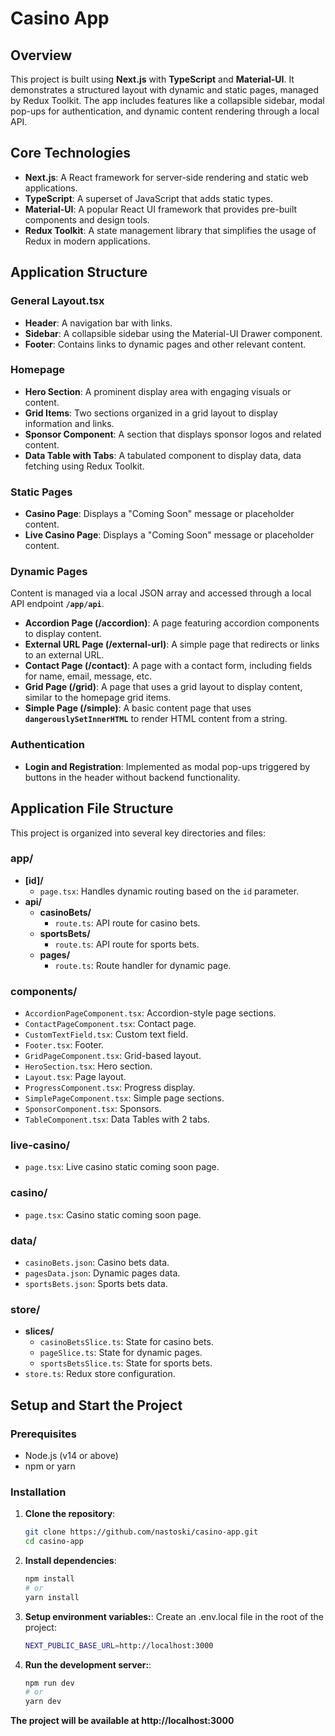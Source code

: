 # Casino App

## Overview

This project is built using **Next.js** with **TypeScript** and **Material-UI**. It demonstrates a structured layout with dynamic and static pages, managed by Redux Toolkit. The app includes features like a collapsible sidebar, modal pop-ups for authentication, and dynamic content rendering through a local API.

## Core Technologies

- **Next.js**: A React framework for server-side rendering and static web applications.
- **TypeScript**: A superset of JavaScript that adds static types.
- **Material-UI**: A popular React UI framework that provides pre-built components and design tools.
- **Redux Toolkit**: A state management library that simplifies the usage of Redux in modern applications.

## Application Structure

### General Layout.tsx

- **Header**: A navigation bar with links.
- **Sidebar**: A collapsible sidebar using the Material-UI Drawer component.
- **Footer**: Contains links to dynamic pages and other relevant content.

### Homepage

- **Hero Section**: A prominent display area with engaging visuals or content.
- **Grid Items**: Two sections organized in a grid layout to display information and links.
- **Sponsor Component**: A section that displays sponsor logos and related content.
- **Data Table with Tabs**: A tabulated component to display data, data fetching using Redux Toolkit.

### Static Pages

- **Casino Page**: Displays a "Coming Soon" message or placeholder content.
- **Live Casino Page**: Displays a "Coming Soon" message or placeholder content.

### Dynamic Pages

Content is managed via a local JSON array and accessed through a local API endpoint **`/app/api`**.

- **Accordion Page (/accordion)**: A page featuring accordion components to display content.
- **External URL Page (/external-url)**: A simple page that redirects or links to an external URL.
- **Contact Page (/contact)**: A page with a contact form, including fields for name, email, message, etc.
- **Grid Page (/grid)**: A page that uses a grid layout to display content, similar to the homepage grid items.
- **Simple Page (/simple)**: A basic content page that uses **`dangerouslySetInnerHTML`** to render HTML content from a string.

### Authentication

- **Login and Registration**: Implemented as modal pop-ups triggered by buttons in the header without backend functionality.

## Application File Structure

This project is organized into several key directories and files:

### **app/**
- **[id]/**
  - `page.tsx`: Handles dynamic routing based on the `id` parameter.
- **api/**
  - **casinoBets/**
    - `route.ts`: API route for casino bets.
  - **sportsBets/**
    - `route.ts`: API route for sports bets.
  - **pages/**
    - `route.ts`: Route handler for dynamic page.

### **components/**
- `AccordionPageComponent.tsx`: Accordion-style page sections.
- `ContactPageComponent.tsx`: Contact page.
- `CustomTextField.tsx`: Custom text field.
- `Footer.tsx`: Footer.
- `GridPageComponent.tsx`: Grid-based layout.
- `HeroSection.tsx`: Hero section.
- `Layout.tsx`: Page layout.
- `ProgressComponent.tsx`: Progress display.
- `SimplePageComponent.tsx`: Simple page sections.
- `SponsorComponent.tsx`: Sponsors.
- `TableComponent.tsx`: Data Tables with 2 tabs.

### **live-casino/**
- `page.tsx`: Live casino static coming soon page.

### **casino/**
- `page.tsx`: Casino static coming soon page.

### **data/**
- `casinoBets.json`: Casino bets data.
- `pagesData.json`: Dynamic pages data.
- `sportsBets.json`: Sports bets data.

### **store/**
- **slices/**
  - `casinoBetsSlice.ts`: State for casino bets.
  - `pageSlice.ts`: State for dynamic pages.
  - `sportsBetsSlice.ts`: State for sports bets.
- `store.ts`: Redux store configuration.

## Setup and Start the Project

### Prerequisites
- Node.js (v14 or above)
- npm or yarn

### Installation

1. **Clone the repository**:
   ```bash
   git clone https://github.com/nastoski/casino-app.git
   cd casino-app

2. **Install dependencies**:
    ```bash
    npm install
    # or
    yarn install

3. **Setup environment variables:**:
    Create an .env.local file in the root of the project:
    ```bash
    NEXT_PUBLIC_BASE_URL=http://localhost:3000

4. **Run the development server:**:
    ```bash
    npm run dev
    # or
    yarn dev

**The project will be available at http://localhost:3000**